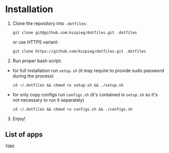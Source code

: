 # Installation
1. Clone the repository into `.dotfiles`:
    ```
    git clone git@github.com:kszpieg/dotfiles.git .dotfiles
    ```
    or use HTTPS variant:
    ```
    git clone https://github.com/kszpieg/dotfiles.git .dotfiles
    ```
2. Run proper bash script:

- for full installation run `setup.sh` (it may require to provide sudo password during the process)
    ```
    cd ~/.dotfiles && chmod +x setup.sh && ./setup.sh
    ```
- for only copy configs run `configs.sh` (it's contained in `setup.sh` so it's not necessary to run it separately)
    ```
    cd ~/.dotfiles && chmod +x configs.sh && ./configs.sh
    ```
3. Enjoy!
   
## List of apps
`TODO`